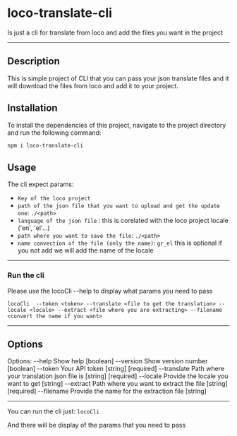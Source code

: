 # loco-translate-cli

Is just a cli for translate from loco and add the files you want in the project

---

## Description

This is simple project of CLI that you can pass your json translate files and it will download the files from loco and add it to your project.

## Installation

To install the dependencies of this project, navigate to the project directory and run the following command:

```bash
npm i loco-translate-cli
```

## Usage

The cli expect params:

- `Key of the loco project`
- `path of the json file that you want to upload and get the update one`: `./<path>`
- `language of the json file` : this is corelated with the loco project locale ('en', 'el'...)
- `path where you want to save the file`: `./<path>`
- `name convection of the file (only the name)`: `gr_el` this is optional if you not add we will add the name of the locale

---

### Run the cli

Please use the locoCli --help to display what params you need to pass

`locoCli  --token <token> --translate <file to get the translation> --locale <locale> --extract <file where you are extracting> --filename <convert the name if you want>`


---

## Options

Options:
  --help       Show help                                               [boolean]
  --version    Show version number                                     [boolean]
  --token      Your API token                                [string] [required]
  --translate  Path where your translation json file is      [string] [required]
  --locale     Provide the locale you want to get                       [string]
  --extract    Path where you want to extract the file       [string] [required]
  --filename   Provide the name for the extraction file                 [string]

---

You can run the cli just:
`locoCli`

And there will be display of the params that you need to pass

